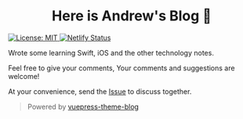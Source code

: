 <h1 align="center">Here is Andrew's Blog 👋</h1>
<p>
  <a href="#" target="_blank">
    <img alt="License: MIT" src="https://img.shields.io/badge/License-MIT-yellow.svg" />
  </a>
  <a href="https://app.netlify.com/sites/andrewopp/deploys" target="_blank">
    <img alt="Netlify Status" src="https://api.netlify.com/api/v1/badges/2b64d110-c11a-4777-b21d-93da4dc53396/deploy-status">
  </a>
</p>

Wrote some learning Swift, iOS and the other technology notes.

Feel free to give your comments, Your comments and suggestions are welcome!

At your convenience, send the [Issue](https://github.com/andrewwuuw/Andrew-Blog/issues) to discuss together.

> Powered by [vuepress-theme-blog](https://github.com/vuepressjs/vuepress-theme-blog)
